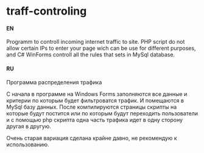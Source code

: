 # traff-controling
#### EN
Programm to controll incoming internet traffic to site.
PHP script do not allow certain IPs to enter your page wich can be use for different purposes, and C# WinForms controll all the rules that sets in MySql database.


#### RU

Программа распределения трафика

С начала в программе на Windows Forms заполняются все данные и критерии по которым будет фильтроватся трафик. И помещаются в MySql базу данных.
После компилируются страницы скрипты на которые будут постится или по которым будут переходить пользователи и с помощью php скрипта одна часть трафика идет в одну сторону другая в другую.

Очень старая вариация сделана крайне давно, не рекомендую к использованию.
